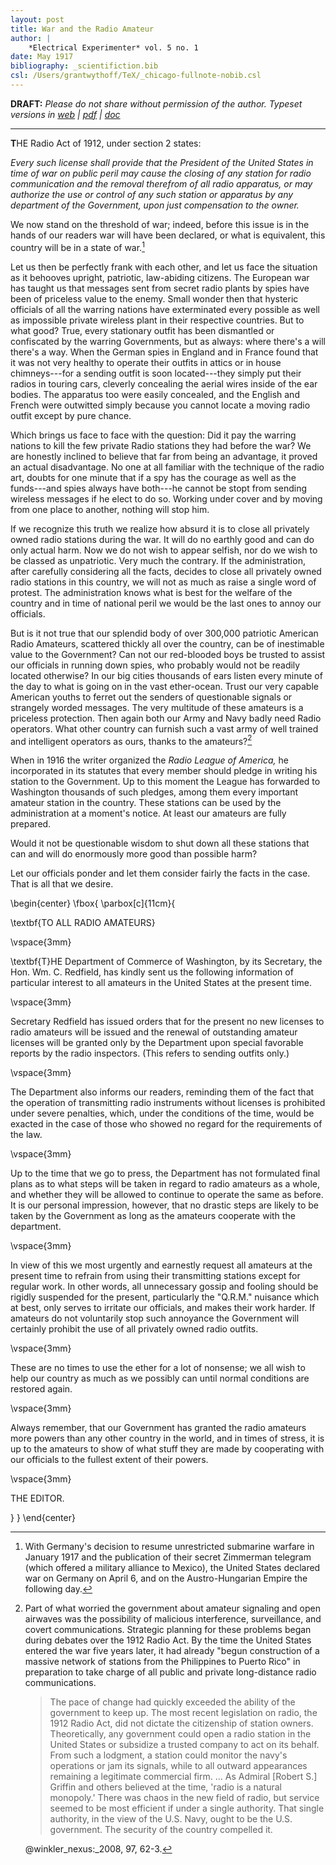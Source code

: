 ```yaml
---
layout: post
title: War and the Radio Amateur
author: |
    *Electrical Experimenter* vol. 5 no. 1
date: May 1917
bibliography: _scientifiction.bib
csl: /Users/grantwythoff/TeX/_chicago-fullnote-nobib.csl
---
```


**DRAFT:** *Please do not share without permission of the author. Typeset versions in  [web](http://gernsback.wythoff.net/191705_war_and_the_radio_amateur.html) \| [pdf](https://github.com/gwijthoff/perversity_of_things/blob/gh-pages/typeset_drafts/191705_war_and_the_radio_amateur.pdf?raw=true) \| [doc](https://github.com/gwijthoff/perversity_of_things/blob/gh-pages/typeset_drafts/191705_war_and_the_radio_amateur.docx)*

* * * * * * * * 

**T**HE Radio Act of 1912, under section 2 states:

*Every such license shall provide that the President of the United States in time of war on public peril may cause the closing of any station for radio communication and the removal therefrom of all radio apparatus, or may authorize the use or control of any such station or apparatus by any department of the Government, upon just compensation to the owner.*

We now stand on the threshold of war; indeed, before this issue is in the hands of our readers war will have been declared, or what is equivalent, this country will be in a state of war.[^zmm]

Let us then be perfectly frank with each other, and let us face the situation as it behooves upright, patriotic, law-abiding citizens.  The European war has taught us that messages sent from secret radio plants by spies have been of priceless value to the enemy.  Small wonder then that hysteric officials of all the warring nations have exterminated every possible as well as impossible private wireless plant in their respective countries.  But to what good?  True, every stationary outfit has been dismantled or confiscated by the warring Governments, but as always: where there's a will there's a way.  When the German spies in England and in France found that it was not very healthy to operate their outfits in attics or in house chimneys---for a sending outfit is soon located---they simply put their radios in touring cars, cleverly concealing the aerial wires inside of the ear bodies.  The apparatus too were easily concealed, and the English and French were outwitted simply because you cannot locate a moving radio outfit except by pure chance.

Which brings us face to face with the question: Did it pay the warring nations to kill the few private Radio stations they had before the war?  We are honestly inclined to believe that far from being an advantage, it proved an actual disadvantage.  No one at all familiar with the technique of the radio art, doubts for one minute that if a spy has the courage as well as the funds---and spies always have both---he cannot be stopt from sending wireless messages if he elect to do so.  Working under cover and by moving from one place to another, nothing will stop him.

If we recognize this truth we realize how absurd it is to close all privately owned radio stations during the war.  It will do no earthly good and can do only actual harm.  Now we do not wish to appear selfish, nor do we wish to be classed as unpatriotic.  Very much the contrary.  If the administration, after carefully considering all the facts, decides to close all privately owned radio stations in this country, we will not as much as raise a single word of protest.  The administration knows what is best for the welfare of the country and in time of national peril we would be the last ones to annoy our officials.

But is it not true that our splendid body of over 300,000 patriotic American Radio Amateurs, scattered thickly all over the country, can be of inestimable value to the Government?  Can not our red-blooded boys be trusted to assist our officials in running down spies, who probably would not be readily located otherwise?  In our big cities thousands of ears listen every minute of the day to what is going on in the vast ether-ocean.  Trust our very capable American youths to ferret out the senders of questionable signals or strangely worded messages.  The very multitude of these amateurs is a priceless protection.  Then again both our Army and Navy badly need Radio operators.  What other country can furnish such a vast army of well trained and intelligent operators as ours, thanks to the amateurs?[^ctz]

When in 1916 the writer organized the *Radio League of America,* he incorporated in its statutes that every member should pledge in writing his station to the Government.  Up to this moment the League has forwarded to Washington thousands of such pledges, among them every important amateur station in the country.  These stations can be used by the administration at a moment's notice.  At least our amateurs are fully prepared.

Would it not be questionable wisdom to shut down all these stations that can and will do enormously more good than possible harm?

Let our officials ponder and let them consider fairly the facts in the case.  That is all that we desire.

\begin{center}
\fbox{
  \parbox[c]{11cm}{
  
\textbf{TO ALL RADIO AMATEURS}

\vspace{3mm}

\textbf{T}HE Department of Commerce of Washington, by its Secretary, the Hon. Wm. C. Redfield, has kindly sent us the following information of particular interest to all amateurs in the United States at the present time.

\vspace{3mm}

Secretary Redfield has issued orders that for the present no new licenses to radio amateurs will be issued and the renewal of outstanding amateur licenses will be granted only by the Department upon special favorable reports by the radio inspectors. (This refers to sending outfits only.)

\vspace{3mm}

The Department also informs our readers, reminding them of the fact that the operation of transmitting radio instruments without licenses is prohibited under severe penalties, which, under the conditions of the time, would be exacted in the case of those who showed no regard for the requirements of the law.

\vspace{3mm}

Up to the time that we go to press, the Department has not formulated final plans as to what steps will be taken in regard to radio amateurs as a whole, and whether they will be allowed to continue to operate the same as before.  It is our personal impression, however, that no drastic steps are likely to be taken by the Government as long as the amateurs cooperate with the department.

\vspace{3mm}

In view of this we most urgently and earnestly request all amateurs at the present time to refrain from using their transmitting stations except for regular work.  In other words, all unnecessary gossip and fooling should be rigidly suspended for the present, particularly the "Q.R.M." nuisance which at best, only serves to irritate our officials, and makes their work harder.  If amateurs do not voluntarily stop such annoyance the Government will certainly prohibit the use of all privately owned radio outfits.

\vspace{3mm}

These are no times to use the ether for a lot of nonsense; we all wish to help our country as much as we possibly can until normal conditions are restored again.

\vspace{3mm}

Always remember, that our Government has granted the radio amateurs more powers than any other country in the world, and in times of stress, it is up to the amateurs to show of what stuff they are made by cooperating with our officials to the fullest extent of their powers.

\vspace{3mm}

THE EDITOR.

  }
}
\end{center}

[^zmm]: With Germany's decision to resume unrestricted submarine warfare in January 1917 and the publication of their secret Zimmerman telegram (which offered a military alliance to Mexico), the United States declared war on Germany on April 6, and on the Austro-Hungarian Empire the following day.

[^ctz]: Part of what worried the government about amateur signaling and open airwaves was the possibility of malicious interference, surveillance, and covert communications.  Strategic planning for these problems began during debates over the 1912 Radio Act.  By the time the United States entered the war five years later, it had already "begun construction of a massive network of stations from the Philippines to Puerto Rico" in preparation to take charge of all public and private long-distance radio communications.

    > The pace of change had quickly exceeded the ability of the government to keep up.  The most recent legislation on radio, the 1912 Radio Act, did not dictate the citizenship of station owners.  Theoretically, any government could open a radio station in the United States or subsidize a trusted company to act on its behalf.  From such a lodgment, a station could monitor the navy's operations or jam its signals, while to all outward appearances remaining a legitimate commercial firm. … As Admiral [Robert S.] Griffin and others believed at the time, 'radio is a natural monopoly.'  There was chaos in the new field of radio, but service seemed to be most efficient if under a single authority.  That single authority, in the view of the U.S. Navy, ought to be the U.S. government.  The security of the country compelled it.
    
    @winkler_nexus:_2008, 97, 62-3.